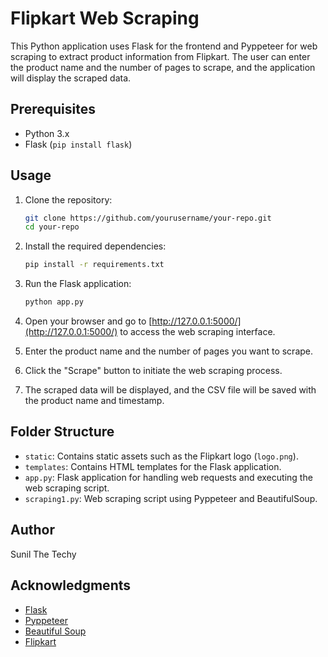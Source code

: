# Flipkart Web Scraping

This Python application uses Flask for the frontend and Pyppeteer for web scraping to extract product information from Flipkart. The user can enter the product name and the number of pages to scrape, and the application will display the scraped data.

## Prerequisites

- Python 3.x
- Flask (`pip install flask`)

## Usage

1. Clone the repository:

    ```bash
    git clone https://github.com/yourusername/your-repo.git
    cd your-repo
    ```

2. Install the required dependencies:

    ```bash
    pip install -r requirements.txt
    ```

3. Run the Flask application:

    ```bash
    python app.py
    ```

4. Open your browser and go to [http://127.0.0.1:5000/](http://127.0.0.1:5000/) to access the web scraping interface.

5. Enter the product name and the number of pages you want to scrape.

6. Click the "Scrape" button to initiate the web scraping process.

7. The scraped data will be displayed, and the CSV file will be saved with the product name and timestamp.

## Folder Structure

- `static`: Contains static assets such as the Flipkart logo (`logo.png`).
- `templates`: Contains HTML templates for the Flask application.
- `app.py`: Flask application for handling web requests and executing the web scraping script.
- `scraping1.py`: Web scraping script using Pyppeteer and BeautifulSoup.

## Author

Sunil The Techy

## Acknowledgments

- [Flask](https://flask.palletsprojects.com/)
- [Pyppeteer](https://github.com/miyakogi/pyppeteer)
- [Beautiful Soup](https://www.crummy.com/software/BeautifulSoup/)
- [Flipkart](https://www.flipkart.com/)
```
